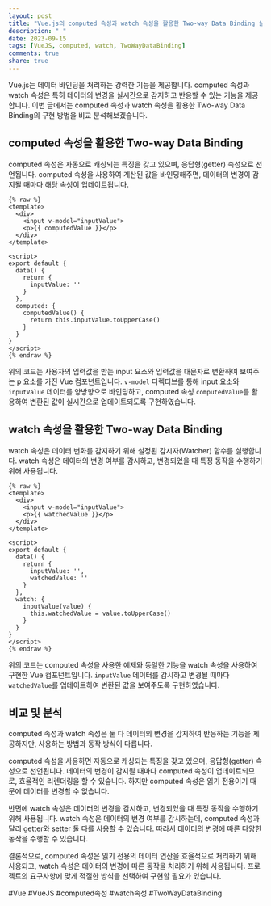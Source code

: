 ```yaml
---
layout: post
title: "Vue.js의 computed 속성과 watch 속성을 활용한 Two-way Data Binding 실시간 감지 구현 방법 비교 분석하기"
description: " "
date: 2023-09-15
tags: [VueJS, computed, watch, TwoWayDataBinding]
comments: true
share: true
---
```


Vue.js는 데이터 바인딩을 처리하는 강력한 기능을 제공합니다. computed 속성과 watch 속성은 특히 데이터의 변경을 실시간으로 감지하고 반응할 수 있는 기능을 제공합니다. 이번 글에서는 computed 속성과 watch 속성을 활용한 Two-way Data Binding의 구현 방법을 비교 분석해보겠습니다.

## computed 속성을 활용한 Two-way Data Binding

computed 속성은 자동으로 캐싱되는 특징을 갖고 있으며, 응답형(getter) 속성으로 선언됩니다. computed 속성을 사용하여 계산된 값을 바인딩해주면, 데이터의 변경이 감지될 때마다 해당 속성이 업데이트됩니다.

```vue
{% raw %}
<template>
  <div>
    <input v-model="inputValue">
    <p>{{ computedValue }}</p>
  </div>
</template>

<script>
export default {
  data() {
    return {
      inputValue: ''
    }
  },
  computed: {
    computedValue() {
      return this.inputValue.toUpperCase()
    }
  }
}
</script>
{% endraw %}
```

위의 코드는 사용자의 입력값을 받는 input 요소와 입력값을 대문자로 변환하여 보여주는 p 요소를 가진 Vue 컴포넌트입니다. `v-model` 디렉티브를 통해 input 요소와 `inputValue` 데이터를 양방향으로 바인딩하고, computed 속성 `computedValue`를 활용하여 변환된 값이 실시간으로 업데이트되도록 구현하였습니다.

## watch 속성을 활용한 Two-way Data Binding

watch 속성은 데이터 변화를 감지하기 위해 설정된 감시자(Watcher) 함수를 실행합니다. watch 속성은 데이터의 변경 여부를 감시하고, 변경되었을 때 특정 동작을 수행하기 위해 사용됩니다.

```vue
{% raw %}
<template>
  <div>
    <input v-model="inputValue">
    <p>{{ watchedValue }}</p>
  </div>
</template>

<script>
export default {
  data() {
    return {
      inputValue: '',
      watchedValue: ''
    }
  },
  watch: {
    inputValue(value) {
      this.watchedValue = value.toUpperCase()
    }
  }
}
</script>
{% endraw %}
```

위의 코드는 computed 속성을 사용한 예제와 동일한 기능을 watch 속성을 사용하여 구현한 Vue 컴포넌트입니다. `inputValue` 데이터를 감시하고 변경될 때마다 `watchedValue`를 업데이트하여 변환된 값을 보여주도록 구현하였습니다.

## 비교 및 분석

computed 속성과 watch 속성은 둘 다 데이터의 변경을 감지하여 반응하는 기능을 제공하지만, 사용하는 방법과 동작 방식이 다릅니다.

computed 속성을 사용하면 자동으로 캐싱되는 특징을 갖고 있으며, 응답형(getter) 속성으로 선언됩니다. 데이터의 변경이 감지될 때마다 computed 속성이 업데이트되므로, 효율적인 리렌더링을 할 수 있습니다. 하지만 computed 속성은 읽기 전용이기 때문에 데이터를 변경할 수 없습니다.

반면에 watch 속성은 데이터의 변경을 감시하고, 변경되었을 때 특정 동작을 수행하기 위해 사용됩니다. watch 속성은 데이터의 변경 여부를 감시하는데, computed 속성과 달리 getter와 setter 둘 다를 사용할 수 있습니다. 따라서 데이터의 변경에 따른 다양한 동작을 수행할 수 있습니다.

결론적으로, computed 속성은 읽기 전용의 데이터 연산을 효율적으로 처리하기 위해 사용되고, watch 속성은 데이터의 변경에 따른 동작을 처리하기 위해 사용됩니다. 프로젝트의 요구사항에 맞게 적절한 방식을 선택하여 구현할 필요가 있습니다.

#Vue #VueJS #computed속성 #watch속성 #TwoWayDataBinding